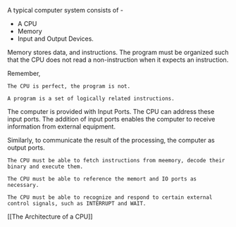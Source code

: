A typical computer system consists of - 
- A CPU
- Memory
- Input and Output Devices.

Memory stores data, and instructions.
The program must be organized such that the CPU does not read a non-instruction when it expects an instruction.

Remember, 
```
The CPU is perfect, the program is not.
```

```
A program is a set of logically related instructions.
```

The computer is provided with Input Ports. The CPU can address these input ports. The addition of input ports enables the computer to receive information from external equipment.

Similarly, to communicate the result of the processing, the computer as output ports.


```
The CPU must be able to fetch instructions from meemory, decode their binary and execute them.
```

```
The CPU must be able to reference the memort and IO ports as necessary.
```

```
The CPU must be able to recognize and respond to certain external control signals, such as INTERRUPT and WAIT.
```

[[The Architecture of a CPU]]